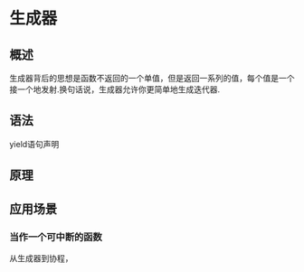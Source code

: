 # 生成器
## 概述
生成器背后的思想是函数不返回的一个单值，但是返回一系列的值，每个值是一个接一个地发射.换句话说，生成器允许你更简单地生成迭代器.

## 语法
yield语句声明


## 原理

## 应用场景
### 当作一个可中断的函数
从生成器到协程，

### 